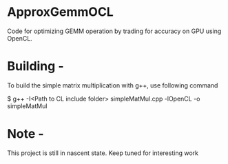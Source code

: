 # ApproxGemmOCL
Code for optimizing GEMM operation by trading for accuracy on GPU using OpenCL.

# Building -
To build the simple matrix multiplication with g++, use following command

$ g++ -I\<Path to CL include folder> simpleMatMul.cpp -lOpenCL -o simpleMatMul

# Note - 
This project is still in nascent state. Keep tuned for interesting work
